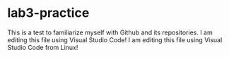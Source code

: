 # lab3-practice
This is a test to familiarize myself with Github and its repositories.
I am editing this file using Visual Studio Code!
I am editing this file using Visual Studio Code from Linux!